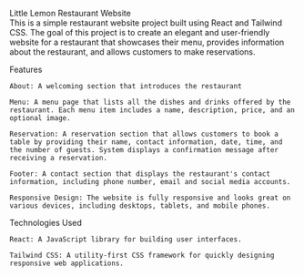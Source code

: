 Little Lemon Restaurant Website <br>
This is a simple restaurant website project built using React and Tailwind CSS. The goal of this project is to create an elegant and user-friendly website for a restaurant that showcases their menu, provides information about the restaurant, and   allows customers to make reservations.

Features

    About: A welcoming section that introduces the restaurant

    Menu: A menu page that lists all the dishes and drinks offered by the restaurant. Each menu item includes a name, description, price, and an optional image.

    Reservation: A reservation section that allows customers to book a table by providing their name, contact information, date, time, and the number of guests. System displays a confirmation message after receiving a reservation.

    Footer: A contact section that displays the restaurant's contact information, including phone number, email and social media accounts. 

    Responsive Design: The website is fully responsive and looks great on various devices, including desktops, tablets, and mobile phones.

Technologies Used

    React: A JavaScript library for building user interfaces.

    Tailwind CSS: A utility-first CSS framework for quickly designing responsive web applications.

